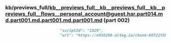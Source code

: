 ### kb/previews_full/kb__previews_full__kb__previews_full__kb__previews_full__flows__personal_account@guest.har.part014.md.part001.md.part001.md.part001.md (part 002)

```md
                        "scriptId": "1929",
                        "url": "https://n958200.alteg.io/chunk-KO722YSM.js",
                       
```

```

